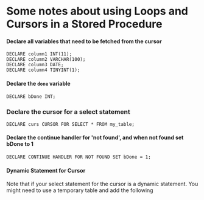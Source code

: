 # Some notes about using Loops and Cursors in a Stored Procedure

#### Declare all variables that need to be fetched from the cursor
```
DECLARE column1 INT(11);
DECLARE column2 VARCHAR(100);
DECLARE column3 DATE;
DECLARE column4 TINYINT(1);
```

#### Declare the `done` variable
```
DECLARE bDone INT;
```

### Declare the cursor for a select statement
```
DECLARE curs CURSOR FOR SELECT * FROM my_table;
```

#### Declare the continue handler for 'not found', and when not found set bDone to 1
```
DECLARE CONTINUE HANDLER FOR NOT FOUND SET bDone = 1;
```

   #### Dynamic Statement for Cursor
   Note that if your select statement for the cursor is a dynamic statement. You might need to use a temporary table and add the following
  

